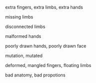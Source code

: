 extra fingers, extra limbs, extra hands

missing limbs

disconnected limbs

malformed hands

poorly drawn hands, poorly drawn face

mutation, mutated

deformed, mangled fingers, floating limbs

bad anatomy, bad propotions